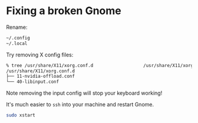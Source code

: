 # Fixing a broken Gnome

Rename:

```bash
~/.config
~/.local
```

Try removing X config files:

```bash
% tree /usr/share/X11/xorg.conf.d                   /usr/share/X11/xorg.conf.d
/usr/share/X11/xorg.conf.d
├── 11-nvidia-offload.conf
└── 40-libinput.conf
```

Note removing the input config will stop your keyboard working!

It's much easier to `ssh` into your machine and restart Gnome.

```bash
sudo xstart
```
